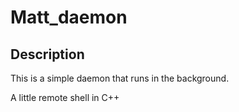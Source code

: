 # Matt_daemon

## Description

This is a simple daemon that runs in the background.

A little remote shell in C++
